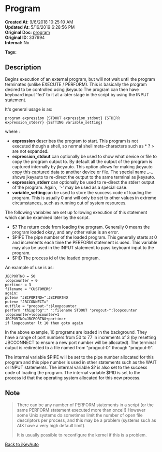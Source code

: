 # Program

**Created At:** 9/6/2018 10:25:10 AM  
**Updated At:** 5/16/2019 6:28:56 PM  
**Original Doc:** [program](https://docs.jbase.com/48575-jkeyauto/program)  
**Original ID:** 337994  
**Internal:** No  

**Tags:**
<badge text='program profiling' vertical='middle' />

## Description

Begins execution of an external program, but will not wait until the program terminates (unlike EXECUTE / PERFORM). This is basically the program desired to be controlled using jkeyauto The program can then have keyboard input 'fed' to it at a later stage in the script by using the INPUT statement.

It's general usage is as:

```
program expression (STDOUT expression_stdout} {STDERR expression_stderr} {SETTING variable_setting}
```

where :

- **expression** describes the program to start. This program is not executed though a shell, so normal shell meta-characters such as \* ? &gt; are not expanded.
- **expression\_stdout** can optionally be used to show what device or file to copy the program output to. By default all the output of the program is captured internally by jkeyauto. This option allows for making jkeyauto copy this captured data to another device or file. The special name \_-\_ shows jkeyauto to re-direct the output to the same terminal as jkeyauto.
- **expression\_stderr** can optionally be used to re-direct the stderr output of the program. Again,  '-' may be used as a special case.
- **variable\_setting**can be used to store the success code of loading the program. This is usually 0 and will only be set to other values in extreme circumstances, such as running out of system resources.

The following variables are set up following execution of this statement which can be examined later by the script.

- $? The return code from loading the program. Generally 0 means the program loaded okay, and any other value is an error.
- $PIPE The pipe number of the loaded program. This generally starts at 0 and increments each time the PERFORM statement is used. This variable may also be used in the INPUT statement to pass keyboard input to the program.
- $PID The process id of the loaded program.

An example of use is as:

```
JBCPORTNO = 50
loopcounter = 0
portincr = 3
filename = "CUSTOMERS"
again:
putenv "JBCPORTNO=":JBCPORTNO
putenv "JBCCONNECT="
outfile = "progout-":$loopcounter
perform "thisprog":" ":filename STDOUT "progout-":loopcounter
loopcounter=loopcounter+1
JBCPORTNO=JBCPORTNO+portincr
if loopcounter lt 10 then goto again
```

In the above example, 10 programs are loaded in the background. They have a range of port numbers from 50 to 77 in increments of 3 (by resetting JBCCONNECT to ensure a new port number will be allocated). The terminal output is redirected to a file named from "progout-0" through "progout-9".

The internal variable $PIPE will be set to the pipe number allocated for this program and this pipe number is used in other statements such as the WAIT or INPUT statements. The internal variable $? is also set to the success code of loading the program. The internal variable $PID is set to the process id that the operating system allocated for this new process.

## Note

> There can be any number of PERFORM statements in a script (or the same PERFORM statement executed more than once!!) However some Unix systems do sometimes limit the number of open file descriptors per process, and this may be a problem (systems such as AIX have a very high default limit).
>
> It is usually possible to reconfigure the kernel if this is a problem.

[Back to jKeyAuto](./../README.md)

  
<PageFooter />
